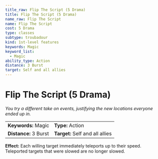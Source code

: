 ```yaml
---
title_raw: Flip The Script (5 Drama)
title: Flip The Script (5 Drama)
name_raw: Flip The Script
name: Flip The Script
cost: 5 Drama
type: classes
subtype: troubadour
kind: 1st-level features
keywords: Magic
keyword_list:
  - Magic
ability_type: Action
distance: 3 Burst
target: Self and all allies
---
```


# Flip The Script (5 Drama)

*You try a different take on events, justifying the new locations everyone ended up in.*

|                       |                                 |
| :-------------------- | :------------------------------ |
| **Keywords:** Magic   | **Type:** Action                |
| **Distance:** 3 Burst | **Target:** Self and all allies |

**Effect:** Each willing target immediately teleports up to their speed. Teleported targets that were slowed are no longer slowed.
